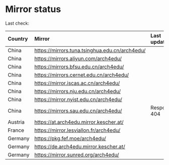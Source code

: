 <script src="./time.js"></script>
# Mirror status
Last check: <script type="text/javascript">localize(1709216370.8714995);</script>

|Country|Mirror|Last update|
|:------|:-----|:----------|
|China|https://mirrors.tuna.tsinghua.edu.cn/arch4edu/|<script type="text/javascript">localize(1709188372);</script>|
|China|https://mirrors.aliyun.com/arch4edu/|<script type="text/javascript">localize(1709188372);</script>|
|China|https://mirrors.bfsu.edu.cn/arch4edu/|<script type="text/javascript">localize(1709188372);</script>|
|China|https://mirrors.cernet.edu.cn/arch4edu/|<script type="text/javascript">localize(1709188372);</script>|
|China|https://mirror.iscas.ac.cn/arch4edu/|<script type="text/javascript">localize(1709188372);</script>|
|China|https://mirrors.nju.edu.cn/arch4edu/|<script type="text/javascript">localize(1709145064);</script>|
|China|https://mirror.nyist.edu.cn/arch4edu/|<script type="text/javascript">localize(1709188372);</script>|
|China|https://mirrors.sau.edu.cn/arch4edu/|Response 404|
|Austria|https://at.arch4edu.mirror.kescher.at/|<script type="text/javascript">localize(1709188372);</script>|
|France|https://mirror.lesviallon.fr/arch4edu/|<script type="text/javascript">localize(1709188372);</script>|
|Germany|https://pkg.fef.moe/arch4edu/|<script type="text/javascript">localize(1709188372);</script>|
|Germany|https://de.arch4edu.mirror.kescher.at/|<script type="text/javascript">localize(1709188372);</script>|
|Germany|https://mirror.sunred.org/arch4edu/|<script type="text/javascript">localize(1709188372);</script>|

<script src="./tablefilter/tablefilter.js"></script>
<script src="./table.js"></script>